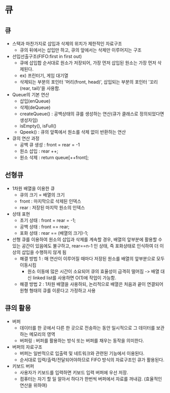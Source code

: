 # 큐
## 큐
* 스택과 마찬가지로 삽입과 삭제의 위치가 제한적인 자료구조
	* 큐의 뒤에서는 삽입만 하고, 큐의 앞에서는 삭제만 이루어지는 구조
* 선입선출구조(FIFO:first in first out)
	* 큐에 삽입합 순서대로 원소가 저장되어, 가장 먼저 삽입된 원소는 가장 먼저 삭제된다.
	* ex) 프린터기, 게임 대기열
	* 삭제되는 부분의 포인터 '머리(front, head)', 삽입되는 부분의 포인터 '꼬리(rear, tail)'을 사용함.
* Queue의 기본 연산 
	* 삽입(enQueue)
	* 삭제(deQueue)
	* createQueue() : 공백상태의 큐를 생성하는 연산(큐가 클래스로 정의되었다면 생성자임)
	* isEmpty(), isFull()
	* Qpeek() : 큐의 앞쪽에서 원소를 삭제 없이 반환하는 연산
* 큐의 연산 과정
	* 공백 큐 생성 : front = rear = -1
	* 원소 삽입 : rear ++;
	* 원소 삭제 : return queue[++front];
	
## 선형큐
* 1차원 배열을 이용한 큐
	* 큐의 크기 = 배열의 크기
	* front : 마지막으로 삭제된 인덱스
	* rear : 저장된 마지막 원소의 인덱스
* 상태 표현
	* 초기 상태 : front = rear = -1;
	* 공백 상태 : front == rear;
	* 포화 상태 : rear == (배열의 크기)-1;
* 선형 큐를 이용하여 원소의 삽입과 삭제를 계속할 경우, 배열의 앞부분에 활용할 수 있는 공간이 있음에도 불구하고, rear==n-1 인 상태, 즉 포화상태로 인식하여 더 이상의 삽입을 수행하지 않게 됨
	* 해결 방법 1 : 매 연산이 이루어질 때마다 저장된 원소를 배열의 앞부분으로 모두 이동시킴
		* 원소 이동에 많은 시간이 소요되어 큐의 효율성이 급격히 떨어짐 -> 배열 대신 linked list를 사용하면 O(1)에 작업이 가능함.
	* 해결 방법 2 : 1차원 배열을 사용하되, 논리적으로 배열은 처음과 끝이 연결되어 원형 형태의 큐를 이룬다고 가정하고 사용
	
## 큐의 활용
* 버퍼
	* 데이터를 한 곳에서 다른 한 곳으로 전송하는 동안 일시적으로 그 데이터를 보관하는 메모리의 영역
	* 버퍼링 : 버퍼를 활용하는 방식 또는 버퍼를 채우는 동작을 의미한다.
* 버퍼의 자료구조
	* 버퍼는 일반적으로 입출력 및 네트워크와 관련된 기능에서 이용된다.
	* 순서대로 입력/출력/전달되어야하므로 FIFO 방식의 자료구조인 큐가 활용된다.
* 키보드 버퍼
	* 사용자가 키보드를 입력하면 키보드 입력 버퍼에 우선 저장.
	* 컴퓨터는 자기 할 일 알아서 하다가 한번씩 버퍼에서 자료를 꺼내감. (효율적인 연산을 위하여)


